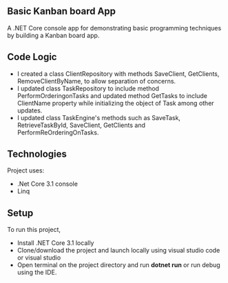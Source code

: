 ## Basic Kanban board App

A .NET Core console app for demonstrating basic programming techniques by building a Kanban board app.
	

## Code Logic

* I created a class ClientRepository with methods SaveClient, GetClients, RemoveClientByName, to allow separation of concerns.
* I updated class TaskRepository to include method PerformOrderingonTasks and updated method GetTasks to include ClientName property while initializing the object of Task among other updates.
* I updated class TaskEngine's methods such as SaveTask, RetrieveTaskById, SaveClient, GetClients and PerformReOrderingOnTasks.
    
    
## Technologies

Project uses:
* .Net Core 3.1 console
* Linq


## Setup

To run this project, 
* Install .NET Core 3.1 locally
* Clone/download the project and launch locally using visual studio code or visual studio
* Open terminal on the project directory and run **dotnet run** or run debug using the IDE.
